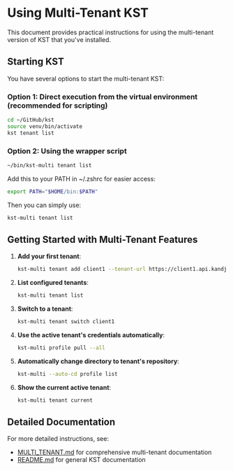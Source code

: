 # Using Multi-Tenant KST

This document provides practical instructions for using the multi-tenant version of KST that you've installed.

## Starting KST

You have several options to start the multi-tenant KST:

### Option 1: Direct execution from the virtual environment (recommended for scripting)

```bash
cd ~/GitHub/kst
source venv/bin/activate
kst tenant list
```

### Option 2: Using the wrapper script

```bash
~/bin/kst-multi tenant list
```

Add this to your PATH in ~/.zshrc for easier access:
```bash
export PATH="$HOME/bin:$PATH"
```

Then you can simply use:
```bash
kst-multi tenant list
```

## Getting Started with Multi-Tenant Features

1. **Add your first tenant**:
   ```bash
   kst-multi tenant add client1 --tenant-url https://client1.api.kandji.io --api-token "your-token" --create-repo
   ```

2. **List configured tenants**:
   ```bash
   kst-multi tenant list
   ```

3. **Switch to a tenant**:
   ```bash
   kst-multi tenant switch client1
   ```

4. **Use the active tenant's credentials automatically**:
   ```bash
   kst-multi profile pull --all
   ```

5. **Automatically change directory to tenant's repository**:
   ```bash
   kst-multi --auto-cd profile list
   ```

6. **Show the current active tenant**:
   ```bash
   kst-multi tenant current
   ```

## Detailed Documentation

For more detailed instructions, see:
- [MULTI_TENANT.md](/Users/robbybarnes/GitHub/kst/MULTI_TENANT.md) for comprehensive multi-tenant documentation
- [README.md](/Users/robbybarnes/GitHub/kst/README.md) for general KST documentation